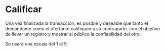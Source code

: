 Calificar
=========

Una vez finalizada la transacción, 
es posible y deseable que tanto el demandante como el ofertante califiquen a su contraparte.
con el objetivo de llevar un registro y mostrar al público la confiabilidad del otro.

Se usará una escala del 1 al 5.
